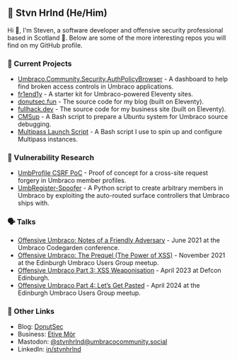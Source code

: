 ## 🍩 Stvn Hrlnd (He/Him)

Hi 👋, I'm Steven, a software developer and offensive security professional based in Scotland 🏴󠁧󠁢󠁳󠁣󠁴󠁿. Below are some of the more interesting repos you will find on my GitHub profile.

### 🚀 Current Projects

- [Umbraco.Community.Security.AuthPolicyBrowser](https://github.com/stvnhrlnd/Umbraco.Community.Security.AuthPolicyBrowser) - A dashboard to help find broken access controls in Umbraco applications.
- [fr1end1y](https://github.com/Full-Hack-Developer/fr1end1y) - A starter kit for Umbraco-powered Eleventy sites.
- [donutsec.fun](https://github.com/stvnhrlnd/donutsec.fun) - The source code for my blog (built on Eleventy).
- [fullhack.dev](https://github.com/Full-Hack-Developer/fullhack.dev) - The source code for my business site (built on Eleventy).
- [CMSup](https://github.com/stvnhrlnd/cmsup) - A Bash script to prepare a Ubuntu system for Umbraco source debugging.
- [Multipass Launch Script](https://github.com/stvnhrlnd/multipass-launch-script) - A Bash script I use to spin up and configure Multipass instances.

### 🧐 Vulnerability Research

- [UmbProfile CSRF PoC](https://github.com/stvnhrlnd/UmbProfile-CSRF-PoC) - Proof of concept for a cross-site request forgery in Umbraco member profiles.
- [UmbRegister-Spoofer](https://github.com/stvnhrlnd/UmbRegister-Spoofer) - A Python script to create arbitrary members in Umbraco by exploiting the auto-routed surface controllers that Umbraco ships with.

### 🗣️ Talks

- [Offensive Umbraco: Notes of a Friendly Adversary](https://github.com/stvnhrlnd/offensive-umbraco) - June 2021 at the Umbraco Codegarden conference.
- [Offensive Umbraco: The Prequel (The Power of XSS)](https://github.com/stvnhrlnd/offensive-umbraco-2) - November 2021 at the Edinburgh Umbraco Users Group meetup.
- [Offensive Umbraco Part 3: XSS Weaponisation](https://github.com/stvnhrlnd/offensive-umbraco-3) - April 2023 at Defcon Edinburgh.
- [Offensive Umbraco Part 4: Let’s Get Pasted](https://github.com/stvnhrlnd/offensive-umbraco-4) - April 2024 at the Edinburgh Umbraco Users Group meetup.

### 🔗 Other Links

- Blog: [DonutSec](https://donutsec.fun/)
- Business: [Etive Mòr](https://www.etive-mor.com/)
- Mastodon: [@stvnhrlnd@umbracocommunity.social](https://umbracocommunity.social/@stvnhrlnd)
- LinkedIn: [in/stvnhrlnd](https://www.linkedin.com/in/stvnhrlnd)
